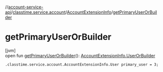 //[account-service-api](../../../index.md)/[classtime.service.account](../index.md)/[AccountExtensionInfo](index.md)/[getPrimaryUserOrBuilder](get-primary-user-or-builder.md)

# getPrimaryUserOrBuilder

[jvm]\
open fun [getPrimaryUserOrBuilder](get-primary-user-or-builder.md)(): [AccountExtensionInfo.UserOrBuilder](-user-or-builder/index.md)

`.classtime.service.account.AccountExtensionInfo.User primary_user = 3;`
